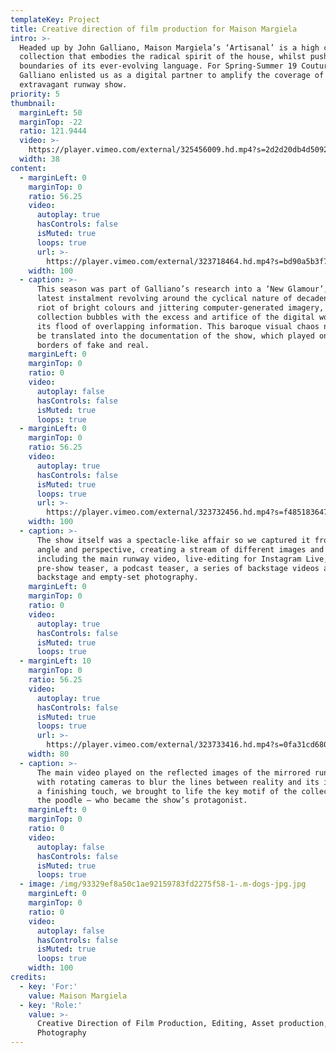 ```yaml
---
templateKey: Project
title: Creative direction of film production for Maison Margiela
intro: >-
  Headed up by John Galliano, Maison Margiela’s ‘Artisanal’ is a high concept
  collection that embodies the radical spirit of the house, whilst pushing the
  boundaries of its ever-evolving language. For Spring-Summer 19 Couture,
  Galliano enlisted us as a digital partner to amplify the coverage of his
  extravagant runway show.
priority: 5
thumbnail:
  marginLeft: 50
  marginTop: -22
  ratio: 121.9444
  video: >-
    https://player.vimeo.com/external/325456009.hd.mp4?s=2d2d20db4d509264e3e8c1ed290c9576d15a2cc7&profile_id=174
  width: 38
content:
  - marginLeft: 0
    marginTop: 0
    ratio: 56.25
    video:
      autoplay: true
      hasControls: false
      isMuted: true
      loops: true
      url: >-
        https://player.vimeo.com/external/323718464.hd.mp4?s=bd90a5b3f772786683c7c27efd785fc178cdeb6c&profile_id=175
    width: 100
  - caption: >-
      This season was part of Galliano’s research into a ‘New Glamour’, with the
      latest instalment revolving around the cyclical nature of decadence. A
      riot of bright colours and jittering computer-generated imagery, the
      collection bubbles with the excess and artifice of the digital world and
      its flood of overlapping information. This baroque visual chaos needed to
      be translated into the documentation of the show, which played on the
      borders of fake and real.
    marginLeft: 0
    marginTop: 0
    ratio: 0
    video:
      autoplay: false
      hasControls: false
      isMuted: true
      loops: true
  - marginLeft: 0
    marginTop: 0
    ratio: 56.25
    video:
      autoplay: true
      hasControls: false
      isMuted: true
      loops: true
      url: >-
        https://player.vimeo.com/external/323732456.hd.mp4?s=f48518364794407d4839f05886fae630f4507f09&profile_id=175
    width: 100
  - caption: >-
      The show itself was a spectacle-like affair so we captured it from every
      angle and perspective, creating a stream of different images and content
      including the main runway video, live-editing for Instagram Live, a
      pre-show teaser, a podcast teaser, a series of backstage videos and
      backstage and empty-set photography.
    marginLeft: 0
    marginTop: 0
    ratio: 0
    video:
      autoplay: true
      hasControls: false
      isMuted: true
      loops: true
  - marginLeft: 10
    marginTop: 0
    ratio: 56.25
    video:
      autoplay: true
      hasControls: false
      isMuted: true
      loops: true
      url: >-
        https://player.vimeo.com/external/323733416.hd.mp4?s=0fa31cd68099a054665f50639759620a24a12af8&profile_id=175
    width: 80
  - caption: >-
      The main video played on the reflected images of the mirrored runway, shot
      with rotating cameras to blur the lines between reality and its image. For
      a finishing touch, we brought to life the key motif of the collection –
      the poodle – who became the show’s protagonist.
    marginLeft: 0
    marginTop: 0
    ratio: 0
    video:
      autoplay: false
      hasControls: false
      isMuted: true
      loops: true
  - image: /img/93329ef8a50c1ae92159783fd2275f58-1-.m-dogs-jpg.jpg
    marginLeft: 0
    marginTop: 0
    ratio: 0
    video:
      autoplay: false
      hasControls: false
      isMuted: true
      loops: true
    width: 100
credits:
  - key: 'For:'
    value: Maison Margiela
  - key: 'Role:'
    value: >-
      Creative Direction of Film Production, Editing, Asset production,
      Photography
---
```


